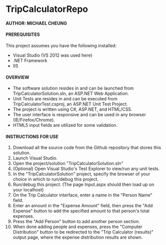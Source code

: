 # TripCalculatorRepo

#### AUTHOR: MICHAEL CHEUNG

#### PREREQUISITES
This project assumes you have the following installed:
- Visual Studio (VS 2012 was used here) 
- .NET Framework
- IIS

#### OVERVIEW
- The software solution resides in and can be launched from TripCalculatorSolution.sln, an ASP.NET Web Application.
- Unit Tests are resides in and can be executed from TripCalculatorTest.csproj, an ASP.NET Unit Test Project.
- The project is written using C#, ASP.NET, and HTML/CSS.
- The user interface is responsive and can be used in any browser (IE/Firefox/Chrome).
- HTML5 input fields are utilized for some validation.

#### INSTRUCTIONS FOR USE
1. Download all the source code from the Github repository that stores this solution.
2. Launch Visual Studio.
3. Open the project/solution "TripCalculatorSolution.sln"
4. (Optional) Open Visual Studio's Test Explorer to view/run any unit tests.
5. In the "TripCalculatorSolution" project, specify the browser of your choice in which to run/debug this project.
6. Run/debug this project. (The page Input.aspx should then load up on your localhost)
7. On the Trip Calculator interface, enter a name in the "Person Name" field. 
8. Enter an amount in the "Expense Amount" field, then press the "Add Expense" button to add the specified amount to that person's total expenses.
9. Press the "Add Person" button to add another person section.
10. When done adding people and expenses, press the "Computer Distribution" button to be redirected to the "Trip Calculator (results)" output page, where the expense distribution results are shown.
